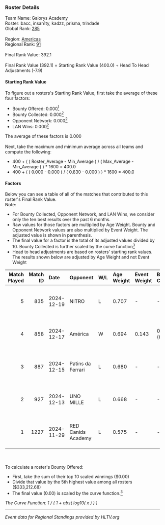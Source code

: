 ### Roster Details<br />
Team Name: Galorys Academy<br />
Roster: bacc, insan1ty, kadzz, prisma, trindade<br />
Global Rank: [285](../../standings_global_2025_03_03.md)<br />
<br />
Region: [Americas]( ../../standings_americas_2025_03_03.md)<br />
Regional Rank: [91]( ../../standings_americas_2025_03_03.md)<br />
<br />
Final Rank Value:  392.1<br />
<br />
Final Rank Value (392.1) = Starting Rank Value (400.0) + Head To Head Adjustments (-7.9)<br />

#### Starting Rank Value<br />
To figure out a rosters's Starting Rank Value, first take the average of these four factors:<br />
- Bounty Offered: 0.000[<sup>1</sup>](#table2)
- Bounty Collected: 0.000[<sup>2</sup>](#table1)
- Opponent Network: 0.000[<sup>2</sup>](#table1)
- LAN Wins: 0.000[<sup>2</sup>](#table1)

The average of these factors is 0.000<br />
<br />
Next, take the maximum and minimum average across all teams and compute the following:<br />
- 400 + ( ( Roster_Average - Min_Average ) / ( Max_Average - Min_Average ) ) * 1600 = 400.0
- 400 + ( ( 0.000 - 0.000 ) / ( 0.830 - 0.000 ) ) * 1600 = 400.0


#### Factors<br />
Below you can see a table of all of the matches that contributed to this roster's Final Rank Value.<br />
Note:<br />

- For Bounty Collected, Opponent Network, and LAN Wins, we consider only the ten best results over the past 6 months.
- Raw values for those factors are multiplied by Age Weight. Bounty and Opponent Network values are also multiplied by Event Weight. The adjusted value is shown in parenthesis.
- The final value for a factor is the total of its adjusted values divided by 10. Bounty Collected is further scaled by the curve function[<sup>3</sup>](#curveFunction)
- Head to head adjustments are based on rosters' starting rank values. The results shown below are adjusted by Age Weight and not Event Weight
<span id="table1"></span><br />


| Match Played | Match ID | Date       | Opponent           | W/L | Age Weight | Event Weight | Bounty Collected | Opponent Network | LAN Wins  | H2H Adj. | Roster                                  |
| -: | -: | :- | :- | :- | :- | :- | :- | :- | :- | -: | :- |
|            5 |      835 | 2024-12-19 | NITRO              | L   | 0.707      | -            | -                | -                | -         |    -4.34 | bacc, insan1ty, kadzz, prisma, trindade |
|            4 |      858 | 2024-12-17 | América            | W   | 0.694      | 0.143        | 0.000 (0.000)    | 0.000 (0.000)    | 0 (0.000) |    10.93 | bacc, insan1ty, kadzz, prisma, trindade |
|            3 |      887 | 2024-12-15 | Patins da Ferrari  | L   | 0.680      | -            | -                | -                | -         |    -7.50 | bacc, insan1ty, kadzz, prisma, trindade |
|            2 |      927 | 2024-12-13 | UNO MILLE          | L   | 0.668      | -            | -                | -                | -         |    -3.33 | bacc, insan1ty, kadzz, prisma, trindade |
|            1 |     1227 | 2024-11-29 | RED Canids Academy | L   | 0.575      | -            | -                | -                | -         |    -3.64 | bacc, insan1ty, kadzz, prisma, trindade |

<br />
<span id="table2"></span><br />
To calculate a roster's Bounty Offered:<br />

- First, take the sum of their top 10 scaled winnings ($0.00)
- Divide that value by the 5th highest value among all rosters ($333,212.68)
- The final value (0.00) is scaled by the curve function.[<sup>3</sup>](#curveFunction)

<span id="curveFunction"></span>_The Curve Function: 1 / ( 1 + abs( log10( x ) ) )_<br />

---
_Event data for Regional Standings provided by HLTV.org_<br />
